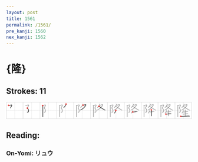 ```yaml
---
layout: post
title: 1561
permalink: /1561/
pre_kanji: 1560
nex_kanji: 1562
---
```


# {隆}

## Strokes: 11

<div class="stroke"><img src="../images/E99A86.png" /></div>

## Reading:

### On-Yomi: リュウ
